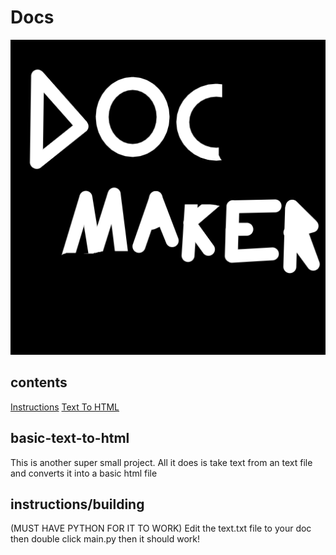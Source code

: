 # Docs
![](DocMaker.png)
## contents
[Instructions](#instructions/building)
[Text To HTML](#basic-text-to-html)

## basic-text-to-html
This is another super small project. All it does is take text from an text file and converts it into a basic html file

## instructions/building
(MUST HAVE PYTHON FOR IT TO WORK)
Edit the text.txt file to your doc
then double click main.py
then it should work!
